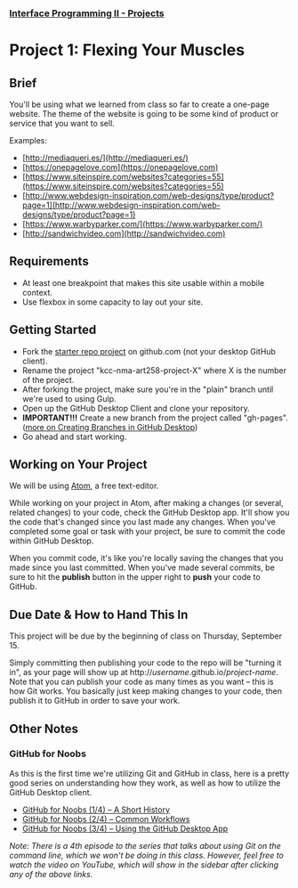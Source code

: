### [Interface Programming II - Projects](https://github.com/simplesessions/kcc-nma-art258-projects/blob/master/README.md)

# Project 1: Flexing Your Muscles

## Brief

You'll be using what we learned from class so far to create a one-page website. The theme of the website is going to be some kind of product or service that you want to sell.

Examples:

- [http://mediaqueri.es/](http://mediaqueri.es/)
- [https://onepagelove.com](https://onepagelove.com)
- [https://www.siteinspire.com/websites?categories=55](https://www.siteinspire.com/websites?categories=55)
- [http://www.webdesign-inspiration.com/web-designs/type/product?page=1](http://www.webdesign-inspiration.com/web-designs/type/product?page=1)
- [https://www.warbyparker.com/](https://www.warbyparker.com/)
- [http://sandwichvideo.com](http://sandwichvideo.com)

## Requirements

- At least one breakpoint that makes this site usable within a mobile context.
- Use flexbox in some capacity to lay out your site.

## Getting Started

- Fork the [starter repo project](https://github.com/simplesessions/kcc-nma-art258-starter) on github.com (not your desktop GitHub client).
- Rename the project "kcc-nma-art258-project-X" where X is the number of the project.
- After forking the project, make sure you're in the "plain" branch until we're used to using Gulp.
- Open up the GitHub Desktop Client and clone your repository.
- __IMPORTANT!!!__ Create a new branch from the project called "gh-pages". ([more on Creating Branches in GitHub Desktop](https://help.github.com/desktop/guides/contributing/creating-a-branch-for-your-work/))
- Go ahead and start working.

## Working on Your Project

We will be using [Atom](https://atom.io), a free text-editor.

While working on your project in Atom, after making a changes (or several, related changes) to your code, check the GitHub Desktop app. It'll show you the code that's changed since you last made any changes. When you've completed some goal or task with your project, be sure to commit the code within GitHub Desktop.

When you commit code, it's like you're locally saving the changes that you made since you last committed. When you've made several commits, be sure to hit the __publish__ button in the upper right to __push__ your code to GitHub.

## Due Date & How to Hand This In

This project will be due by the beginning of class on Thursday, September 15.

Simply committing then publishing your code to the repo will be "turning it in", as your page will show up at http://_username_.github.io/_project-name_. Note that you can publish your code as many times as you want – this is how Git works. You basically just keep making changes to your code, then publish it to GitHub in order to save your work.

## Other Notes

### GitHub for Noobs

As this is the first time we're utilizing Git and GitHub in class, here is a pretty good series on understanding how they work, as well as how to utilize the GitHub Desktop client.

- [GitHub for Noobs (1/4) – A Short History](https://www.youtube.com/watch?v=1h9_cB9mPT8)
- [GitHub for Noobs (2/4) – Common Workflows](https://www.youtube.com/watch?v=_ALeswWzpBo)
- [GitHub for Noobs (3/4) – Using the GitHub Desktop App](https://www.youtube.com/watch?v=BKr8lbx3uFY)

_Note: There is a 4th episode to the series that talks about using Git on the command line, which we won't be doing in this class. However, feel free to watch the video on YouTube, which will show in the sidebar after clicking any of the above links._